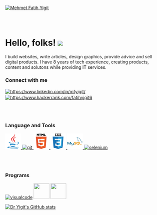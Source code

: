 
 <a href="#"><img src="http://myigit.com/wp-content/uploads/2022/01/Sehir-Fotograf-Banner-Twitter-Basligi-2.png" alt="Mehmet Fatih Yigit"></a>

 <br></br>

# Hello, folks! <img src="https://raw.githubusercontent.com/MartinHeinz/MartinHeinz/master/wave.gif" width="30px">



I build websites, write articles, design graphics, provide advice and sell digital products.
I have 8 years of tech experience, creating products, content and solutons while providing IT services.
### Connect with me


<p align="left" dir="auto">
<a href="https://www.linkedin.com/in/mfyigit/" rel="nofollow"><img align="center" src="https://raw.githubusercontent.com/rahuldkjain/github-profile-readme-generator/master/src/images/icons/Social/linked-in-alt.svg" alt="https://www.linkedin.com/in/mfyigit/" height="30" width="40" style="max-width: 100%;"></a>
<a href="https://www.hackerrank.com/fatihyigit6" rel="nofollow"><img align="center" src="https://raw.githubusercontent.com/rahuldkjain/github-profile-readme-generator/master/src/images/icons/Social/hackerrank.svg" alt="https://www.hackerrank.com/fatihyigit6" height="30" width="40" style="max-width: 100%;"></a>
</p>

<br></br>

### Language and Tools 


<p align="left" dir="auto"> <a href="https://www.java.com" rel="nofollow"> <img src="https://raw.githubusercontent.com/devicons/devicon/master/icons/java/java-original.svg" alt="java" width="50" height="50" style="max-width: 100%;"> </a> <a href="https://git-scm.com/" rel="nofollow"> <img src="https://camo.githubusercontent.com/fbfcb9e3dc648adc93bef37c718db16c52f617ad055a26de6dc3c21865c3321d/68747470733a2f2f7777772e766563746f726c6f676f2e7a6f6e652f6c6f676f732f6769742d73636d2f6769742d73636d2d69636f6e2e737667" alt="git" width="50" height="50" data-canonical-src="https://www.vectorlogo.zone/logos/git-scm/git-scm-icon.svg" style="max-width: 100%;"> </a> <a href="https://www.w3.org/html/" rel="nofollow"> <img src="https://raw.githubusercontent.com/devicons/devicon/master/icons/html5/html5-original-wordmark.svg" alt="html5" width="50" height="50" style="max-width: 100%;"> </a>  <a href="https://www.w3schools.com/css/" rel="nofollow"> <img src="https://raw.githubusercontent.com/devicons/devicon/master/icons/css3/css3-original-wordmark.svg" alt="css3" width="50" height="50" style="max-width: 100%;"> </a><a href="https://www.mysql.com/" rel="nofollow"> <img src="https://raw.githubusercontent.com/devicons/devicon/master/icons/mysql/mysql-original-wordmark.svg" alt="mysql" width="50" height="50" style="max-width: 100%;"> </a> <a href="https://www.selenium.dev" rel="nofollow"> <img src="https://raw.githubusercontent.com/detain/svg-logos/780f25886640cef088af994181646db2f6b1a3f8/svg/selenium-logo.svg" alt="selenium" width="50" height="50" style="max-width: 100%;"> </a> </p>

<br></br>

### Programs 
<p dir="auto"><a target="_blank" rel="noopener noreferrer" href="#"><img src="https://user-images.githubusercontent.com/59020581/117362577-18555280-aec4-11eb-94ef-401c9f28eb38.png" alt="visualcode" width="50" height="50" style="max-width: 100%;"></a> <a target="_blank" rel="noopener noreferrer" href="#"><img src="https://camo.githubusercontent.com/f36980ba77e619b77dd36ab8973f6a588550550c2c9be022e8867ac0b5b07137/68747470733a2f2f6968312e726564627562626c652e6e65742f696d6167652e3337333830333436392e343737382f70702c383430783833302d7061642c3130303078313030302c6638663866382e75322e6a7067" width="50" height="50" data-canonical-src="https://ih1.redbubble.net/image.373803469.4778/pp,840x830-pad,1000x1000,f8f8f8.u2.jpg" style="max-width: 100%;"></a> <a target="_blank" rel="noopener noreferrer" href="#"><img src="https://camo.githubusercontent.com/1567f8428ff6fb5023d305e4d92a37c8e9d3060c943893698b4c904781d8815a/68747470733a2f2f7062732e7477696d672e636f6d2f70726f66696c655f696d616765732f313230363631383231353736373538343736392f7a6c3438457568435f343030783430302e6a7067" width="50" height="50" data-canonical-src="https://pbs.twimg.com/profile_images/1206618215767584769/zl48EuhC_400x400.jpg" style="max-width: 100%;"></a></p>



[![Dr Yigit's GitHub stats](https://github-readme-stats.vercel.app/api?username=dryigit)](https://github.com/anuraghazra/github-readme-stats)






<!--
**dryigit/dryigit** is a ✨ _special_ ✨ repository because its `README.md` (this file) appears on your GitHub profile.

Here are some ideas to get you started:

- 🔭 I’m currently working on ...
- 🌱 I’m currently learning selenium 4
- 👯 I’m looking to collaborate on ...
- 🤔 I’m looking for help with ...
- 💬 Ask me about ...
- 📫 How to reach me: ...
- 😄 Pronouns: ...
- ⚡ Fun fact: ...
-->
